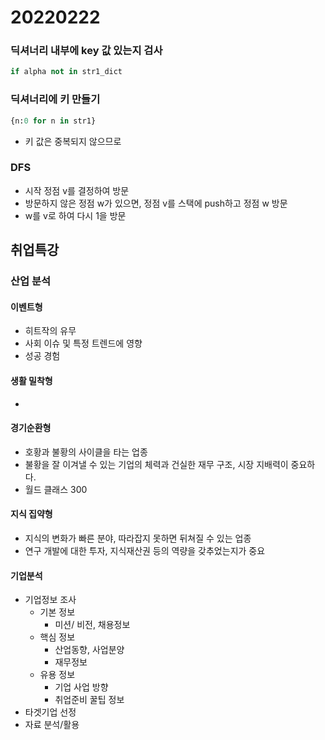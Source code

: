 # 20220222



### 딕셔너리 내부에 key 값 있는지 검사



```python
if alpha not in str1_dict
```



### 딕셔너리에 키 만들기



```python
{n:0 for n in str1}
```

* 키 값은 중복되지 않으므로



### DFS

* 시작 정점 v를 결정하여 방문
* 방문하지 않은 정점 w가 있으면, 정점 v를 스택에 push하고 정점 w 방문
* w를 v로 하여 다시 1을 방문



## 취업특강



### 산업 분석



#### 이벤트형

* 히트작의 유무
* 사회 이슈 및 특정 트렌드에 영향
* 성공 경험



#### 생활 밀착형

* 



#### 경기순환형

* 호황과 불황의 사이클을 타는 업종
* 불황을 잘 이겨낼 수 있는 기업의 체력과 건실한 재무 구조, 시장 지배력이 중요하다.
* 월드 클래스 300



#### 지식 집약형

* 지식의 변화가 빠른 분야, 따라잡지 못하면 뒤쳐질 수 있는 업종
* 연구 개발에 대한 투자, 지식재산권 등의 역량을 갖추었는지가 중요



#### 기업분석

* 기업정보 조사
  * 기본 정보
    * 미션/ 비전, 채용정보
  * 핵심 정보
    * 산업동향, 사업분양
    * 재무정보
  * 유용 정보
    * 기업 사업 방향
    * 취업준비 꿀팁 정보
* 타겟기업 선정
* 자료 분석/활용